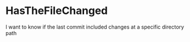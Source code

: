 # HasTheFileChanged
I want to know if the last commit included changes at a specific directory path
